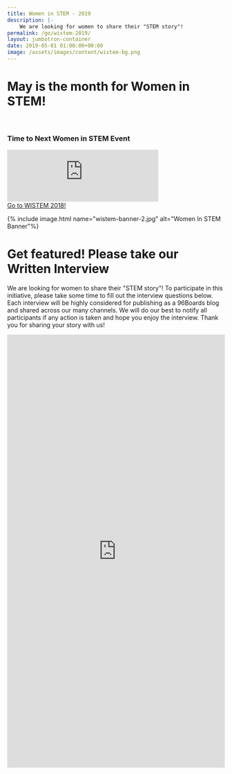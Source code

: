 ```yaml
---
title: Women in STEM - 2019
description: |-
    We are looking for women to share their "STEM story"!
permalink: /go/wistem-2019/
layout: jumbotron-container
date: 2019-05-01 01:00:00+00:00
image: /assets/images/content/wistem-bg.png
---
```

# May is the month for Women in STEM!

<div class="col-md-6" markdown="1">
<br>
<h3>Time to Next Women in STEM Event</h3>
<iframe width="350" height="120" src="https://w2.countingdownto.com/2182683" frameborder="0"></iframe><br />
<a href="https://www.96boards.org/go/wistem-2018/" class="btn blog-read-more-btn center-block">Go to WISTEM 2018!</a>

{% include image.html name="wistem-banner-2.jpg" alt="Women In STEM Banner"%}

# Get featured! Please take our Written Interview

We are looking for women to share their "STEM story"! To participate in this initiative, please take some time to fill out the interview questions below. Each interview will be highly considered for publishing as a 96Boards blog and shared across our many channels. We will do our best to notify all participants if any action is taken and hope you enjoy the interview. Thank you for sharing your story with us!

<iframe src="https://docs.google.com/forms/d/e/1FAIpQLSc32F34PKNFfgq85Tfi-l3vKHu9X9L33asZngsPLTSNuAY5EQ/viewform?usp=sf_link" width="100%" height="1000" frameborder="0" marginheight="0" marginwidth="0">Loading...</iframe>

